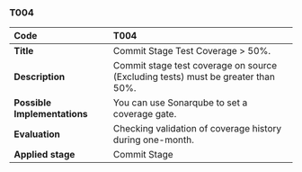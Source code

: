 ### T004

|**Code**           | **T004** |
| :--               | :--      |
|**Title**          | Commit Stage Test Coverage > 50%. |
|**Description**    | Commit stage test coverage on source (Excluding tests) must be greater than 50%.|
|**Possible Implementations** | You can use Sonarqube to set a coverage gate.|
|**Evaluation**     | Checking validation of coverage history during one-month.|
|**Applied stage**  | Commit Stage|
